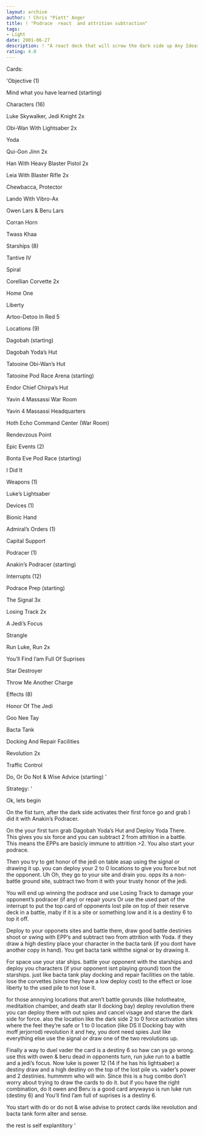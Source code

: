```yaml
---
layout: archive
author: ! Chris "Piett" Anger
title: ! "Podrace  react  and attrition subtraction"
tags:
- Light
date: 2001-06-27
description: ! "A react deck that will screw the dark side up Any Ideas for improvement? Try to help me out"
rating: 4.0
---
```

Cards: 

'Objective (1)

Mind what you have learned (starting)


Characters (16)

Luke Skywalker, Jedi Knight 2x

Obi-Wan With Lightsaber 2x

Yoda

Qui-Gon Jinn 2x

Han With Heavy Blaster Pistol 2x

Leia With Blaster Rifle 2x

Chewbacca, Protector

Lando With Vibro-Ax

Owen Lars & Beru Lars

Corran Horn

Twass Khaa


Starships (8)

Tantive IV

Spiral

Corellian Corvette 2x

Home One

Liberty

Artoo-Detoo In Red 5


Locations (9)

Dagobah (starting)

Dagobah Yoda’s Hut

Tatooine Obi-Wan’s Hut

Tatooine Pod Race Arena (starting)

Endor Chief Chirpa’s Hut

Yavin 4 Massassi War Room

Yavin 4 Massassi Headquarters

Hoth Echo Command Center (War Room)

Rendevzous Point


Epic Events (2)

Bonta Eve Pod Race (starting)

I Did It


Weapons (1)

Luke’s Lightsaber


Devices (1)

Bionic Hand


Admiral’s Orders (1)

Capital Support


Podracer (1)

Anakin’s Podracer (starting)


Interrupts (12)

Podrace Prep (starting)

The Signal 3x

Losing Track 2x

A Jedi’s Focus

Strangle

Run Luke, Run 2x

You’ll Find I’am Full Of Suprises

Star Destroyer

Throw Me Another Charge


Effects (8)

Honor Of The Jedi

Goo Nee Tay

Bacta Tank

Docking And Repair Facilities

Revolution 2x

Traffic Control

Do, Or Do Not & Wise Advice (starting) '

Strategy: '

Ok, lets begin


On the fist turn, after the dark side activates their first force go and grab I did it with Anakin’s Podracer.


On the your first turn grab Dagobah Yoda’s Hut and Deploy Yoda There. This gives you six force and you can subtract 2 from attrition in a battle. This means the EPPs are basicly immune to attrition >2. You also start your podrace.


Then you try to get honor of the jedi on table asap using the signal or drawing it up. you can deploy your 2 to 0 locations to give you force but not the opponent. Uh Oh, they go to your site and drain you. opps its a non-battle ground site, subtract two from it with your trusty honor of the jedi.


You will end up winning the podrace and use Losing Track to damage your opponent’s podracer (if any) or repair yours Or use the used part of the interrupt to put the top card of opponents lost pile on top of their reserve deck in a battle, maby if it is a site or something low and it is a destiny 6 to top it off.


Deploy to your opponets sites and battle them, draw good battle destinies shoot or swing with EPP’s and subtract two from attrition with Yoda. if they draw a high destiny place your character in the bacta tank (if you dont have another copy in hand). You get bacta tank withthe signal or by drawing it.


For space use your star ships. battle your opponent with the starships and deploy you characters (if your opponent isnt playing ground) toon the starships. just like bacta tank play docking and repair facilities on the table. lose the corvettes (since they have a low deploy cost) to the effect or lose liberty to the used pile to not lose it.


for those annoying locations that aren’t battle gorunds (like holotheatre, meditaition chamber, and death star II docking bay) deploy revolution there you can deploy there with out spies and cancel visage and starve the dark side for force. also the location like the dark side 2 to 0 force activation sites where the feel they’re safe or 1 to 0 location (like DS II Docking bay with moff jerjorrod) revolution it and hey, you dont need spies Just like everything else use the signal or draw one of the two revolutions up.


Finally a way to duel vader the card is a destiny 6 so haw can ya go wrong. use this with owen & beru dead in opponents turn, run juke run to a battle and a jedi’s focus. Now luke is power 12 (14 if he has his lightsaber) a destiny draw and a high destiny on the top of the lost pile vs. vader’s power and 2 destinies. hummmm who will win. Since this is a hug combo don’t worry about trying to draw the cards to do it. but if you have the right combination, do it owen and Beru is a good card anywayso is run luke run (destiny 6) and You’ll find I’am full of suprises is a destiny 6.


You start with do or do not & wise advise to protect cards like revolution and bacta tank form alter and sense.


the rest is self explantitory '